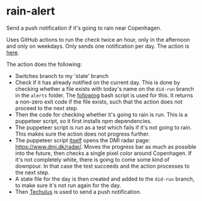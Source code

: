 # rain-alert

Send a push notification if it's going to rain near Copenhagen.

Uses GitHub actions to run the check twice an hour, only in the afternoon and only on weekdays.
Only sends one notification per day.
The action is [here](./github/workflows/daily-rain-alert).

The action does the following:
- Switches branch to my 'state' branch
- Check if it has already notified on the current day. This is done by checking whether a file exists with today's name on the `did-run` branch in the `alerts` folder. The [following](./bin/check-file-exists) bash script is used for this. It returns a non-zero exit code if the file exists, such that the action does not proceed to the next step.
- Then the code for checking whether it's going to rain is run. This is a puppeteer script, so it first installs npm dependencies.
- The puppeteer script is run as a test which fails if it's not going to rain. This makes sure the action does not progress further. 
- The puppeteer script [itself](./src/rain-checker.test.ts) opens the DMI radar page: https://www.dmi.dk/radar/. Moves the progress bar as much as possible into the future, then checks a single pixel color around Copenhagen. If it's not completely white, there is going to come some kind of downpour. In that case the test succeeds and the action processes to the next step.
- A state file for the day is then created and added to the `did-run` branch, to make sure it's not run again for the day.
- Then [Techulus](https://push.techulus.com/) is used to send a push notification.
